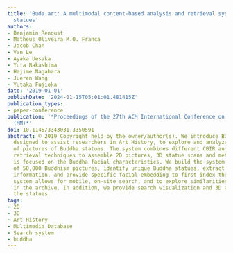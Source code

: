 ```yaml
---
title: 'Buda.art: A multimodal content-based analysis and retrieval system for Buddha
  statues'
authors:
- Benjamin Renoust
- Matheus Oliveira M.O. Franca
- Jacob Chan
- Van Le
- Ayaka Uesaka
- Yuta Nakashima
- Hajime Nagahara
- Jueren Wang
- Yutaka Fujioka
date: '2019-01-01'
publishDate: '2024-01-15T05:01:01.481415Z'
publication_types:
- paper-conference
publication: '*Proceedings of the 27th ACM International Conference on Multimedia
  (MM)*'
doi: 10.1145/3343031.3350591
abstract: © 2019 Copyright held by the owner/author(s). We introduce BUDA.ART, a system
  designed to assist researchers in Art History, to explore and analyze an archive
  of pictures of Buddha statues. The system combines different CBIR and classical
  retrieval techniques to assemble 2D pictures, 3D statue scans and meta-data, that
  is focused on the Buddha facial characteristics. We build the system from an archive
  of 50,000 Buddhism pictures, identify unique Buddha statues, extract contextual
  information, and provide specific facial embedding to first index the archive. The
  system allows for mobile, on-site search, and to explore similarities of statues
  in the archive. In addition, we provide search visualization and 3D analysis of
  the statues.
tags:
- 2D
- 3D
- Art History
- Multimedia Database
- Search system
- buddha
---
```

